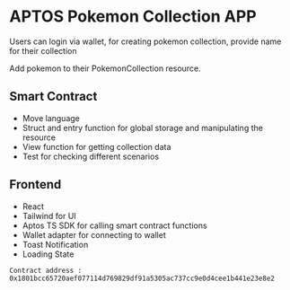 # APTOS Pokemon Collection APP

Users can login via wallet, for creating pokemon collection, provide name for their collection

Add pokemon to their PokemonCollection resource.

## Smart Contract
- Move language
- Struct and entry function for global storage and manipulating the resource
- View function for getting collection data
- Test for checking different scenarios

## Frontend
- React
- Tailwind for UI
- Aptos TS SDK for calling smart contract functions
- Wallet adapter for connecting to wallet
- Toast Notification
- Loading State

`Contract address : 0x1801bcc65720aef077114d769829df91a5305ac737cc9e0d4cee1b441e23e8e2`